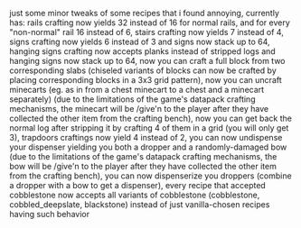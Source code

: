 just some minor tweaks of some recipes that i found annoying,
currently has:
rails crafting now yields 32 instead of 16 for normal rails, and for every "non-normal" rail 16 instead of 6,
stairs crafting now yields 7 instead of 4,
signs crafting now yields 6 instead of 3 and signs now stack up to 64,
hanging signs crafting now accepts planks instead of stripped logs and hanging signs now stack up to 64,
now you can craft a full block from two corresponding slabs (chiseled variants of blocks can now be crafted by placing corresponding blocks in a 3x3 grid pattern),
now you can uncraft minecarts (eg. as in from a chest minecart to a chest and a minecart separately) (due to the limitations of the game's datapack crafting mechanisms, the minecart will be /give'n to the player after they have collected the other item from the crafting bench),
now you can get back the normal log after stripping it by crafting 4 of them in a grid (you will only get 3),
trapdoors craftings now yield 4 instead of 2,
you can now undispense your dispenser yielding you both a dropper and a randomly-damaged bow (due to the limitations of the game's datapack crafting mechanisms, the bow will be /give'n to the player after they have collected the other item from the crafting bench),
you can now dispenserize you droppers (combine a dropper with a bow to get a dispenser),
every recipe that accepted cobblestone now accepts all variants of cobblestone (cobblestone, cobbled_deepslate, blackstone) instead of just vanilla-chosen recipes having such behavior
